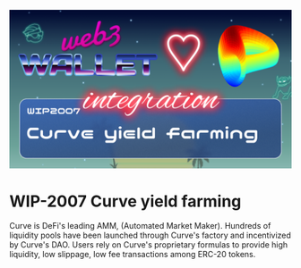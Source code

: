 ![image](../images/2007.png)

# WIP-2007 Curve yield farming

Curve is DeFi's leading AMM, (Automated Market Maker).  Hundreds of liquidity pools have been launched through Curve's factory and incentivized by Curve's DAO.  Users rely on Curve's proprietary formulas to provide high liquidity, low slippage, low fee transactions among ERC-20 tokens.